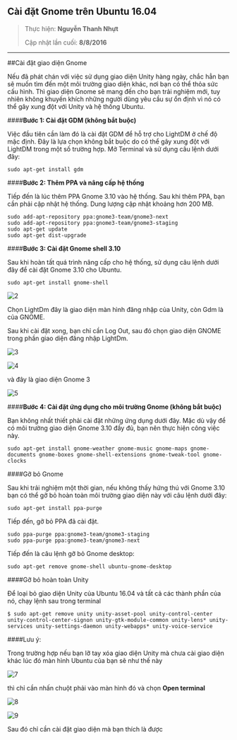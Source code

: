 


## Cài đặt Gnome trên Ubuntu 16.04

> 
> 
> Thực hiện: **Nguyễn Thanh Nhựt**
> 
> Cập nhật lần cuối: **8/8/2016**

---

##Cài đặt giao diện Gnome

Nếu đã phát chán với việc sử dụng giao diện Unity hàng ngày, chắc hẳn bạn sẽ muốn tìm đến một môi trường giao diện khác, nơi bạn có thể thỏa sức cấu hình. Thì giao diện Gnome sẽ mang đến cho bạn trải nghiệm mới, tuy nhiên không khuyến khích những người dùng yêu cầu sự ổn định vì nó có thể gây xung đột với Unity và hệ thống Ubuntu.

####**Bước 1: Cài đặt GDM (không bắt buộc)**

Việc đầu tiên cần làm đó là cài đặt GDM để hỗ trợ cho LightDM ở chế độ mặc định. Đây là lựa chọn không bắt buộc do có thể gây xung đột với LightDM trong một số trường hợp. Mở Terminal và sử dụng câu lệnh dưới đây:

```
sudo apt-get install gdm
```

####**Bước 2: Thêm PPA và nâng cấp hệ thống**

Tiếp đến là lúc thêm PPA Gnome 3.10 vào hệ thống. Sau khi thêm PPA, bạn cần phải cập nhật hệ thống. Dung lượng cập nhật khoảng hơn 200 MB.

```
sudo add-apt-repository ppa:gnome3-team/gnome3-next
sudo add-apt-repository ppa:gnome3-team/gnome3-staging
sudo apt-get update
sudo apt-get dist-upgrade
```

####**Bước 3: Cài đặt Gnome shell 3.10**

Sau khi hoàn tất quá trình nâng cấp cho hệ thống, sử dụng câu lệnh dưới đây để cài đặt Gnome 3.10 cho Ubuntu.

```
sudo apt-get install gnome-shell
```
![2](2.png)

Chọn LightDm  đây là giao diện màn hình đăng nhập của Unity, còn Gdm là của GNOME.

Sau khi cài đặt xong, bạn chỉ cần Log Out, sau đó chọn giao diện GNOME trong phần giao diện đăng nhập LightDm.

![3](3.png)

![4](4.png)

và đây là giao diện Gnome 3

![5](5.png)

####**Bước 4: Cài đặt ứng dụng cho môi trường Gnome (không bắt buộc)**

Bạn không nhất thiết phải cài đặt những ứng dụng dưới đây. Mặc dù vậy để có môi trường giao diện Gnome 3.10 đầy đủ, bạn nên thực hiện công việc này.
```
sudo apt-get install gnome-weather gnome-music gnome-maps gnome-documents gnome-boxes gnome-shell-extensions gnome-tweak-tool gnome-clocks
```

####Gỡ bỏ Gnome

Sau khi trải nghiệm một thời gian, nếu không thấy hứng thú với Gnome 3.10 bạn có thể gỡ bỏ hoàn toàn môi trường giao diện này với câu lệnh dưới đây:
```
sudo apt-get install ppa-purge
```

Tiếp đến, gỡ bỏ PPA đã cài đặt.
```
sudo ppa-purge ppa:gnome3-team/gnome3-staging
sudo ppa-purge ppa:gnome3-team/gnome3-next
```
Tiếp đến là câu lệnh gỡ bỏ Gnome desktop:
```
sudo apt-get remove gnome-shell ubuntu-gnome-desktop
```

####Gỡ bỏ hoàn toàn Unity

Để loại bỏ giao diện Unity của Ubuntu 16.04 và tất cả các thành phần của nó, chạy lệnh sau trong terminal

```
$ sudo apt-get remove unity unity-asset-pool unity-control-center unity-control-center-signon unity-gtk-module-common unity-lens* unity-services unity-settings-daemon unity-webapps* unity-voice-service

```

####Lưu ý: 

Trong trường hợp nếu bạn lỡ tay xóa giao diện Unity mà chưa cài giao diện khác lúc đó màn hình Ubuntu của bạn sẽ như thế này

![7](7.png)

thì chỉ cần nhấn chuột phải vào màn hình đó và chọn **Open terminal**

![8](8.png)

![9](9.png)

Sau đó chỉ cần cài đặt giao diện mà bạn thích là được
